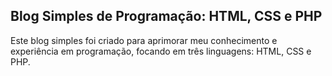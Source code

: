 ## Blog Simples de Programação: HTML, CSS e PHP

Este blog simples foi criado para aprimorar meu conhecimento e experiência em programação, focando em três linguagens: HTML, CSS e PHP.